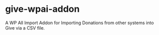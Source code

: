 # give-wpai-addon
A WP All Import Addon for Importing Donations from other systems into Give via a CSV file.
